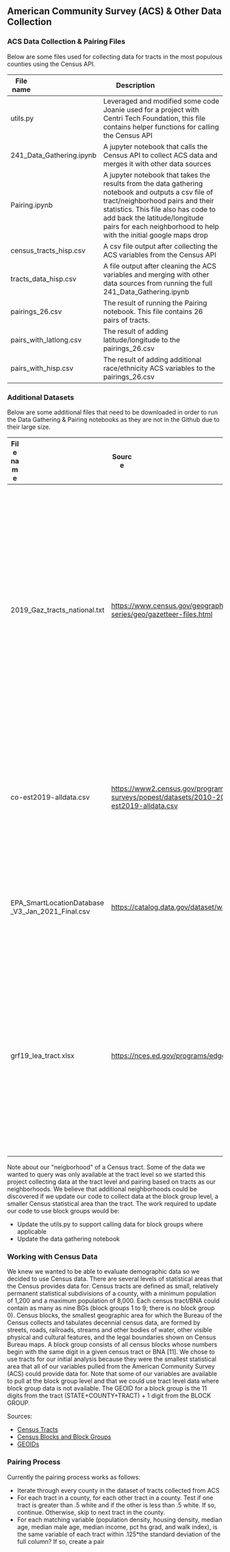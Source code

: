 ## American Community Survey (ACS) & Other Data Collection

### ACS Data Collection & Pairing Files
Below are some files used for collecting data for tracts in the most populous counties using the Census API.

| <div style="width:50px">File name</div> |  <div style="width:150px">Description</div> |
| --- | --- |
| utils.py | Leveraged and modified some code Joanie used for a project with Centri Tech Foundation, this file contains helper functions for calling the Census API |
| 241_Data_Gathering.ipynb | A jupyter notebook that calls the Census API to collect ACS data and merges it with other data sources |
| Pairing.ipynb | A jupyter notebook that takes the results from the data gathering notebook and outputs a csv file of tract/neighborhood pairs and their statistics. This file also has code to add back the latitude/longitude pairs for each neighborhood to help with the initial google maps drop |
| census_tracts_hisp.csv | A csv file output after collecting the ACS variables from the Census API |
| tracts_data_hisp.csv | A file output after cleaning the ACS variables and merging with other data sources from running the full 241_Data_Gathering.ipynb |
| pairings_26.csv |  The result of running the Pairing notebook. This file contains 26 pairs of tracts. |
| pairs_with_latlong.csv | The result of adding latitude/longitude to the pairings_26.csv |
| pairs_with_hisp.csv | The result of adding additional race/ethnicity ACS variables to the pairings_26.csv |


### Additional Datasets
Below are some additional files that need to be downloaded in order to run the Data Gathering & Pairing notebooks as they are not in the Github due to their large size.

| <div style="width:20px">File name</div> | <div style="width:50px">Source </div>| <div style="width:75px">Description</div> |
| --- | --- | --- |
| 2019_Gaz_tracts_national.txt | https://www.census.gov/geographies/reference-files/time-series/geo/gazetteer-files.html | A file mapping census tract IDs to land area to use to calculate population and housing densities. Note because we are pulling data from ACS5 2019, we need to use the 2019 tracts and not the 2020 or 2021 tracts which are slightly different. |
| co-est2019-alldata.csv | https://www2.census.gov/programs-surveys/popest/datasets/2010-2019/counties/totals/co-est2019-alldata.csv | A file containing the population estimates for all counties in the US. This is used to identify the most populous counties. |
| EPA_SmartLocationDatabase _V3_Jan_2021_Final.csv | https://catalog.data.gov/dataset/walkability-index | A file mapping census tract ID to walkability index. This dataset says it uses 2019 Census groups. |
| grf19_lea_tract.xlsx | https://nces.ed.gov/programs/edge/Geographic/RelationshipFiles | A file mapping census tract id to school district name/ID. The link downloads a zip that has this info in a variety of formats, but you should look for the format that references tracts. Note use 2019! |


Note about our "neigborhood" of a Census tract. Some of the data we wanted to query was only available at the tract level so we started this project collecting data at the tract level and pairing based on tracts as our neighborhoods. We believe that additional neighborhoods could be discovered if we update our code to collect data at the block group level, a smaller Census statistical area than the tract. The work required to update our code to use block groups would be:
* Update the utils.py to support calling data for block groups where applicable
* Update the data gathering notebook 

### Working with Census Data
We knew we wanted to be able to evaluate demographic data so we decided to use Census data. There are several levels of statistical areas that the Census provides data for. Census tracts are defined as small, relatively permanent statistical subdivisions of a county, with a minimum population of 1,200 and a maximum population of 8,000. Each census tract/BNA could contain as many as nine BGs (block groups 1 to 9; there is no block group 0). Census blocks, the smallest geographic area for which the Bureau of the Census collects and tabulates decennial census data, are formed by streets, roads, railroads, streams and other bodies of water, other visible physical and cultural features, and the legal boundaries shown on Census Bureau maps. A block group consists of all census blocks whose numbers begin with the same digit in a given census tract or BNA [11]. We chose to use tracts for our initial analysis because they were the smallest statistical area that all of our variables pulled from the American Community Survey (ACS) could provide data for. Note that some of our variables are available to pull at the block group level and that we could use tract level data where block group data is not available. The GEOID for a block group is the 11 digits from the tract (STATE+COUNTY+TRACT) + 1 digit from the BLOCK GROUP.

Sources:
* [Census Tracts](https://www2.census.gov/geo/pdfs/education/CensusTracts.pdf)
* [Census Blocks and Block Groups](https://www2.census.gov/geo/pdfs/reference/GARM/Ch11GARM.pdf)
* [GEOIDs](https://www.census.gov/programs-surveys/geography/guidance/geo-identifiers.html)

### Pairing Process

Currently the pairing process works as follows:
- Iterate through every county in the dataset of tracts collected from ACS
- For each tract in a county, for each other tract in a county. Test if one tract is greater than .5 white and if the other is less than .5 white. If so, continue. Otherwise, skip to next tract in the county.
- For each matching variable (population density, housing density, median age, median male age, median income, pct hs grad, and walk index), is the same variable of each tract within .125*the standard deviation of the full column? If so, create a pair